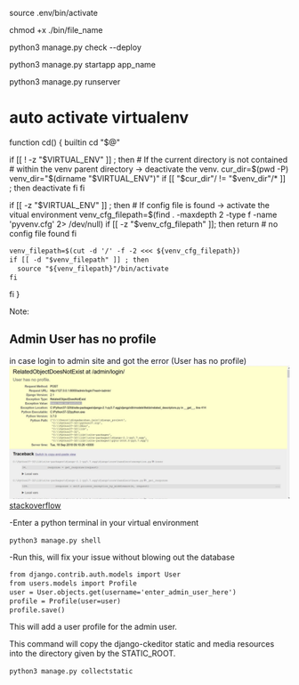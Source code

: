 source .env/bin/activate

chmod +x ./bin/file_name

<!-- checklist of settings -->
python3 manage.py check --deploy


<!-- to get new app(folder) install -->
python3 manage.py startapp app_name


<!-- Run the development web server  -->
python3 manage.py runserver
<!--  -->
# auto activate virtualenv
function cd() {
  builtin cd "$@"

  if [[ ! -z "$VIRTUAL_ENV" ]] ; then
    # If the current directory is not contained
    # within the venv parent directory -> deactivate the venv.
    cur_dir=$(pwd -P)
    venv_dir="$(dirname "$VIRTUAL_ENV")"
    if [[ "$cur_dir"/ != "$venv_dir"/* ]] ; then
      deactivate
    fi
  fi

  if [[ -z "$VIRTUAL_ENV" ]] ; then
    # If config file is found -> activate the vitual environment
    venv_cfg_filepath=$(find . -maxdepth 2 -type f -name 'pyvenv.cfg' 2> /dev/null)
    if [[ -z "$venv_cfg_filepath" ]]; then
      return # no config file found
    fi

    venv_filepath=$(cut -d '/' -f -2 <<< ${venv_cfg_filepath})
    if [[ -d "$venv_filepath" ]] ; then
      source "${venv_filepath}"/bin/activate
    fi
  fi
}

<!--  -->

Note:
## Admin User has no profile
in case login to admin site and got the error (User has no profile) ![Alt text](image.png)
[stackoverflow](https://stackoverflow.com/questions/52385596/relatedobjectdoesnotexist-at-admin-login-user-has-no-profile)

-Enter a python terminal in your virtual environment

```python3 manage.py shell```

-Run this, will fix your issue without blowing out the database
```
from django.contrib.auth.models import User
from users.models import Profile
user = User.objects.get(username='enter_admin_user_here')
profile = Profile(user=user)
profile.save()
```

This will add a user profile for the admin user.

This command will copy the django-ckeditor static and media resources into the directory given by the STATIC_ROOT.

`python3 manage.py collectstatic`